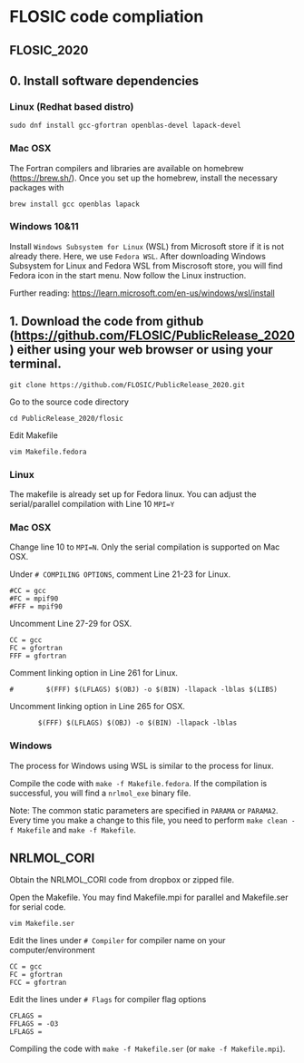 # FLOSIC code compliation

## FLOSIC_2020

## 0. Install software dependencies

### Linux (Redhat based distro)

    sudo dnf install gcc-gfortran openblas-devel lapack-devel

### Mac OSX

The Fortran compilers and libraries are available on homebrew (https://brew.sh/). Once you set up the homebrew, install the necessary packages with

    brew install gcc openblas lapack
    
### Windows 10&11

Install `Windows Subsystem for Linux` (WSL) from Microsoft store if it is not already there. Here, we use `Fedora WSL`. After downloading Windows Subsystem for Linux and Fedora WSL from Miscrosoft store, you will find Fedora icon in the start menu. 
Now follow the Linux instruction.

Further reading: https://learn.microsoft.com/en-us/windows/wsl/install


## 1. Download the code from github (https://github.com/FLOSIC/PublicRelease_2020) either using your web browser or using your terminal. 

`git clone https://github.com/FLOSIC/PublicRelease_2020.git`

Go to the source code directory

`cd PublicRelease_2020/flosic`

Edit Makefile

`vim Makefile.fedora`

### Linux

The makefile is already set up for Fedora linux. You can adjust the serial/parallel compilation with
Line 10 `MPI=Y`


### Mac OSX

Change line 10 to `MPI=N`. Only the serial compilation is supported on Mac OSX.

Under `# COMPILING OPTIONS`, comment Line 21-23 for Linux.

    #CC = gcc
    #FC = mpif90
    #FFF = mpif90

Uncomment Line 27-29 for OSX.

    CC = gcc
    FC = gfortran 
    FFF = gfortran

Comment linking option in Line 261 for Linux.

`#        $(FFF) $(LFLAGS) $(OBJ) -o $(BIN) -llapack -lblas $(LIBS)`

Uncomment linking option in Line 265 for OSX.

`       $(FFF) $(LFLAGS) $(OBJ) -o $(BIN) -llapack -lblas`
    
### Windows  

The process for Windows using WSL is similar to the process for linux.

    
Compile the code with `make -f Makefile.fedora`. If the compilation is successful, you will find a `nrlmol_exe` binary file.

Note: The common static parameters are specified in `PARAMA` or `PARAMA2`. Every time you make a change to this file, you need to perform `make clean -f Makefile` and `make -f Makefile`.


## NRLMOL_CORI

Obtain the NRLMOL_CORI code from dropbox or zipped file. 

Open the Makefile. You may find Makefile.mpi for parallel and Makefile.ser for serial code.

`vim Makefile.ser`

Edit the lines under `# Compiler` for compiler name on your computer/environment

    CC = gcc
    FC = gfortran
    FCC = gfortran
    
Edit the lines under `# Flags` for compiler flag options 

    CFLAGS =
    FFLAGS = -O3
    LFLAGS = 
    
Compiling the code with `make -f Makefile.ser` (or  `make -f Makefile.mpi`).    
    
